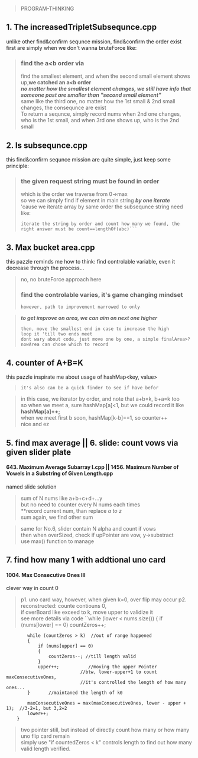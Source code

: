 >PROGRAM-THINKING

## 1. The increasedTripletSubsequnce.cpp
unlike other find&confirm sequnce mission, find&confirm the order exist first are simply when we don't wanna bruteForce
like:
> ### find the a<b order via
>find the smallest element, and when the second small element shows up,__we catched an a<b order__  <br>
>***no matter how the smallest element changes, we still have info that someone past are smaller than "second small element"*** <br>
>same like the third one, no matter how the 1st small & 2nd small changes, the consequnce are exist <br>
>To return a sequnce, simply record nums when 2nd one changes, who is the 1st small, and when 3rd one shows up, who is the 2nd small

## 2. Is subsequnce.cpp
this find&confirm sequnce mission are quite simple, just keep some principle:
> ### the given request string must be found in order
> which is the order we traverse from 0->max <br>
> so we can simply find if element in main string ***by one iterate*** <br>
> 'cause we iterate array by same order the subsequnce string need <br>
> like: <br>
>  ```find abc in main string
> iterate the string by order and count how many we found, the right answer must be count==lengthOf(abc)```

## 3. Max bucket area.cpp
this pazzle reminds me how to think: find controlable variable, even it decrease through the process...
> no, no bruteForce approach here <br>
> ### find the controlable varies, it's game changing mindset
>``` we get largest width, which is the length, then, nomatter how we change, width just narrow 
> however, path to improvement narrowed to only 

> ***to get improve on area, we can aim on next one higher***
> ``` approach: start from oppsite end, which have largest width
> then, move the smallest end in case to increase the high
> loop it 'till two ends meet
> dont wary about code, just move one by one, a simple finalArea>?nowArea can chose which to record

## 4. counter of A+B=K
this pazzle inspirate me about usage of hashMap<key, value>
> ``` hashMap[i]++, the best way to record i's frequncy, a nice counter
> it's also can be a quick finder to see if have befor

> in this case, we iterator by order, and note that a+b=k, b+a=k too <br>
> so when we meet a, sure hashMap[a]<1, but we could record it like <br>
> **hashMap[a]++;** <br>
> when we meet first b soon, hashMap[k-b]==1, so counter++ <br>
> nice and ez  <br>

## 5. find max average  || 6. slide: count vows via given slider plate
#### 643. Maximum Average Subarray I.cpp || 1456. Maximum Number of Vowels in a Substring of Given Length.cpp
named slide solution
> sum of N nums like a+b+c+d+...y <br>
> but no need to counter every N nums each times <br>
> **record current num, than replace _a to z_ <br>
> sum again, we find other sum 

> same for No.6, slider contain N alpha and count if vows <br>
> then when overSized, check if upPointer are vow, y->substract <br>
> use max() function to manage

## 7. find how many 1 with addtional uno card
#### 1004. Max Consecutive Ones III
clever way in count 0
> p1. uno card way, however, when given k=0, over flip may occur
> p2. reconstructed: counte contiouns 0, <br>
> if overBoard like exceed to k, move upper to validize it <br>
> see more details via code
``while (lower < nums.size()) 
        {
            if (nums[lower] == 0) countZeros++;
            
            while (countZeros > k)  //out of range happened
            {
                if (nums[upper] == 0) 
                {
                    countZeros--; //till length valid
                }
                upper++;           //moving the upper Pointer 
                                //btw, lower-upper+1 to count maxConsecutiveOnes,
                                //it's controlled the length of how many ones...
            }       //maintaned the length of k0
            
            maxConsecutiveOnes = max(maxConsecutiveOnes, lower - upper + 1);  //3-2=1, but 3,2=2
            lower++;
        }

> two pointer still, but instead of directly count how many or how many uno flip card remain <br>
> simply use "if countedZeros < k" controls length to find out how many valid length verified.


